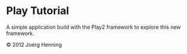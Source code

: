 Play Tutorial
=============

A simple application build with the Play2 framework to explore this new framework. 

&copy; 2012 Joerg Henning